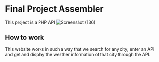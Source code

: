 # Final Project Assembler

This project is a PHP API
![Screenshot (136)](https://github.com/user-attachments/assets/2b24de8a-42ea-4904-82f6-bc641477f098)
## How to work
This website works in such a way that we search for any city, enter an API and get and display the weather information of that city through the API.

